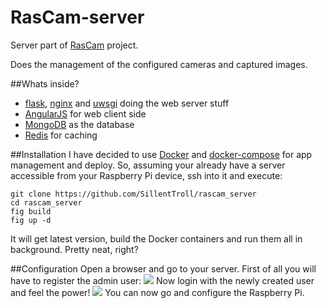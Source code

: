 # RasCam-server
Server part of [RasCam](https://github.com/SillentTroll/rascam) project.

Does the management of the configured cameras and captured images.

##Whats inside?
 - [flask](http://flask.pocoo.org), [nginx](http://nginx.org) and [uwsgi](http://uwsgi-docs.readthedocs.org/en/latest/) doing the web server stuff
 - [AngularJS](https://angularjs.org) for web client side
 - [MongoDB](https://www.mongodb.com) as the database
 - [Redis](http://redis.io) for caching

##Installation
I have decided to use [Docker](https://www.docker.com) and [docker-compose](https://github.com/docker/compose) for app management and deploy.
So, assuming your already have a server accessible from your Raspberry Pi device, ssh into it and execute:
```
git clone https://github.com/SillentTroll/rascam_server
cd rascam_server
fig build
fig up -d
```
It will get latest version, build the Docker containers and run them all in background. Pretty neat, right?

##Configuration
Open a browser and go to your server. 
First of all you will have to register the admin user:
![](https://raw.githubusercontent.com/SillentTroll/rascam_server/master/images/first_config.png)
Now login with the newly created user and feel the power!
![](https://raw.githubusercontent.com/SillentTroll/rascam_server/master/images/login.png)
You can now go and configure the Raspberry Pi.